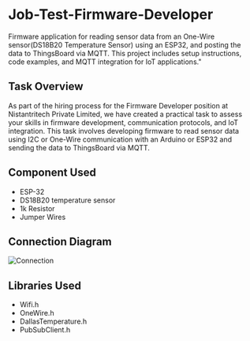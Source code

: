 # Job-Test-Firmware-Developer
Firmware application for reading sensor data from an One-Wire sensor(DS18B20 Temperature Sensor) using an ESP32, and posting the data to ThingsBoard via MQTT. This project includes setup instructions, code examples, and MQTT integration for IoT applications."

## Task Overview
As part of the hiring process for the Firmware Developer position at Nistantritech Private Limited, we have created a practical task to assess your skills in firmware development, communication protocols, and IoT integration. This task involves developing firmware to read sensor data using I2C or One-Wire communication with an Arduino or ESP32 and sending the data to ThingsBoard via MQTT.

## Component Used
* ESP-32
* DS18B20 temperature sensor
* 1k Resistor
* Jumper Wires

## Connection Diagram
![Connection](https://github.com/user-attachments/assets/27bf2d69-f549-4ce5-9474-7f8636a23c2e)

## Libraries Used
* Wifi.h
* OneWire.h
* DallasTemperature.h
* PubSubClient.h

